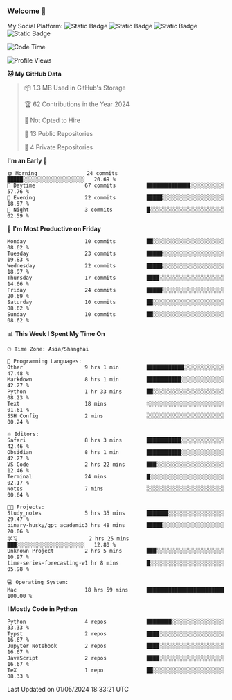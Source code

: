 ### Welcome 👋

<!--
**CheneyNine/CheneyNine** is a ✨ _special_ ✨ repository because its `README.md` (this file) appears on your GitHub profile.

Here are some ideas to get you started:

- 🔭 I’m currently working on ...
- 🌱 I’m currently learning ...
- 👯 I’m looking to collaborate on ...
- 🤔 I’m looking for help with ...
- 💬 Ask me about ...
- 📫 How to reach me: ...
- 😄 Pronouns: ...
- ⚡ Fun fact: ...
-->

My Social Platform:
![Static Badge](https://img.shields.io/badge/_-CheneyNine-black?style=flat&logo=Github&logoColor=white&cacheSeconds=https%3A%2F%2Fgithub.com%2FCheneyNine)
![Static Badge](https://img.shields.io/badge/_-cheneynine.top-purple?style=flat&logo=googlehome&logoColor=white&link=https%3A%2F%2Fwww.cheneynine.top)
![Static Badge](https://img.shields.io/badge/_-CQU__Cheney-green?style=flat&logo=wechat&logoColor=white&link=https%3A%2F%2Fwww.linkedin.com%2Fin%2Fyinan-chen-9b09202b9%2F)
![Static Badge](https://img.shields.io/badge/_-Cheney-blue?style=flat&logo=linkedin&logoColor=white&link=https%3A%2F%2Fwww.linkedin.com%2Fin%2Fyinan-chen-9b09202b9%2F)


<!--START_SECTION:waka-->
![Code Time](http://img.shields.io/badge/Code%20Time-40%20hrs%2018%20mins-blue)

![Profile Views](http://img.shields.io/badge/Profile%20Views-33-blue)

**🐱 My GitHub Data** 

> 📦 1.3 MB Used in GitHub's Storage 
 > 
> 🏆 62 Contributions in the Year 2024
 > 
> 🚫 Not Opted to Hire
 > 
> 📜 13 Public Repositories 
 > 
> 🔑 4 Private Repositories 
 > 
**I'm an Early 🐤** 

```text
🌞 Morning                24 commits          █████░░░░░░░░░░░░░░░░░░░░   20.69 % 
🌆 Daytime                67 commits          ██████████████░░░░░░░░░░░   57.76 % 
🌃 Evening                22 commits          █████░░░░░░░░░░░░░░░░░░░░   18.97 % 
🌙 Night                  3 commits           █░░░░░░░░░░░░░░░░░░░░░░░░   02.59 % 
```
📅 **I'm Most Productive on Friday** 

```text
Monday                   10 commits          ██░░░░░░░░░░░░░░░░░░░░░░░   08.62 % 
Tuesday                  23 commits          █████░░░░░░░░░░░░░░░░░░░░   19.83 % 
Wednesday                22 commits          █████░░░░░░░░░░░░░░░░░░░░   18.97 % 
Thursday                 17 commits          ████░░░░░░░░░░░░░░░░░░░░░   14.66 % 
Friday                   24 commits          █████░░░░░░░░░░░░░░░░░░░░   20.69 % 
Saturday                 10 commits          ██░░░░░░░░░░░░░░░░░░░░░░░   08.62 % 
Sunday                   10 commits          ██░░░░░░░░░░░░░░░░░░░░░░░   08.62 % 
```


📊 **This Week I Spent My Time On** 

```text
🕑︎ Time Zone: Asia/Shanghai

💬 Programming Languages: 
Other                    9 hrs 1 min         ████████████░░░░░░░░░░░░░   47.48 % 
Markdown                 8 hrs 1 min         ███████████░░░░░░░░░░░░░░   42.27 % 
Python                   1 hr 33 mins        ██░░░░░░░░░░░░░░░░░░░░░░░   08.23 % 
Text                     18 mins             ░░░░░░░░░░░░░░░░░░░░░░░░░   01.61 % 
SSH Config               2 mins              ░░░░░░░░░░░░░░░░░░░░░░░░░   00.24 % 

🔥 Editors: 
Safari                   8 hrs 3 mins        ███████████░░░░░░░░░░░░░░   42.46 % 
Obsidian                 8 hrs 1 min         ███████████░░░░░░░░░░░░░░   42.27 % 
VS Code                  2 hrs 22 mins       ███░░░░░░░░░░░░░░░░░░░░░░   12.46 % 
Terminal                 24 mins             █░░░░░░░░░░░░░░░░░░░░░░░░   02.17 % 
Notes                    7 mins              ░░░░░░░░░░░░░░░░░░░░░░░░░   00.64 % 

🐱‍💻 Projects: 
Study_notes              5 hrs 35 mins       ███████░░░░░░░░░░░░░░░░░░   29.47 % 
binary-husky/gpt_academic3 hrs 48 mins       █████░░░░░░░░░░░░░░░░░░░░   20.06 % 
学习                       2 hrs 25 mins       ███░░░░░░░░░░░░░░░░░░░░░░   12.80 % 
Unknown Project          2 hrs 5 mins        ███░░░░░░░░░░░░░░░░░░░░░░   10.97 % 
time-series-forecasting-w1 hr 8 mins         █░░░░░░░░░░░░░░░░░░░░░░░░   05.98 % 

💻 Operating System: 
Mac                      18 hrs 59 mins      █████████████████████████   100.00 % 
```

**I Mostly Code in Python** 

```text
Python                   4 repos             ████████░░░░░░░░░░░░░░░░░   33.33 % 
Typst                    2 repos             ████░░░░░░░░░░░░░░░░░░░░░   16.67 % 
Jupyter Notebook         2 repos             ████░░░░░░░░░░░░░░░░░░░░░   16.67 % 
JavaScript               2 repos             ████░░░░░░░░░░░░░░░░░░░░░   16.67 % 
TeX                      1 repo              ██░░░░░░░░░░░░░░░░░░░░░░░   08.33 % 
```




 Last Updated on 01/05/2024 18:33:21 UTC
<!--END_SECTION:waka-->


